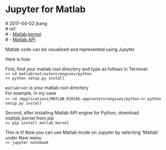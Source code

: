 # Jupyter for Matlab
\# 2017-04-02 jkang  
\# ref:  
\# - [Matlab kernel](https://github.com/Calysto/matlab_kernel)  
\# - [Matlab API](https://www.mathworks.com/help/matlab/matlab_external/install-the-matlab-engine-for-python.html)


Matlab code can be visualized and represented using Jupyter  

Here is how  

First, find your matlab root directory and type as follows in Terminal:    
```>> cd matlabroot/extern/engines/python```  
```>> python setup.py install```  

```matlabroot``` is your matlab root directory  
For example, in my case  
```>> cd /Applications/MATLAB_R2016b.app/extern/engines/python```
```>> python setup.py install```

Second, after installing Matlab API engine for Python, download _matlab\_kernel_ from pip  
```>> pip install matlab_kernel```  

This is it! Now you can use Matlab mode on Jupyter by selecting 'Matlab' under New menu  
```>> jupyter notebook ```